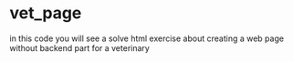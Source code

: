 # vet_page
in this code you will see a solve html exercise about
creating a web page without backend part for a veterinary
